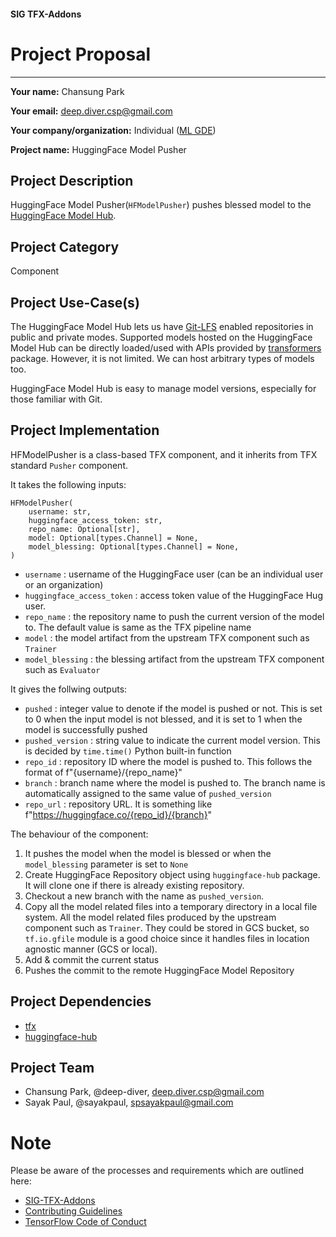 #### SIG TFX-Addons
# Project Proposal

---

**Your name:** Chansung Park

**Your email:** deep.diver.csp@gmail.com

**Your company/organization:** Individual ([ML GDE](https://developers.google.com/community/experts/directory/profile/profile-chansung-park))

**Project name:** HuggingFace Model Pusher

## Project Description
HuggingFace Model Pusher(`HFModelPusher`) pushes blessed model to the [HuggingFace Model Hub](https://huggingface.co/models).

## Project Category
Component

## Project Use-Case(s)
The HuggingFace Model Hub lets us have [Git-LFS](https://git-lfs.github.com) enabled repositories in public and private modes. Supported models hosted on the HuggingFace Model Hub can be directly loaded/used with APIs provided by [transformers](https://huggingface.co/docs/transformers/index) package. However, it is not limited. We can host arbitrary types of models too. 

HuggingFace Model Hub is easy to manage model versions, especially for those familiar with Git.

## Project Implementation
HFModelPusher is a class-based TFX component, and it inherits from TFX standard `Pusher` component.

It takes the following inputs:
```
HFModelPusher(
    username: str,
    huggingface_access_token: str,
    repo_name: Optional[str],    
    model: Optional[types.Channel] = None,
    model_blessing: Optional[types.Channel] = None,    
)
```
- `username` : username of the HuggingFace user (can be an individual user or an organization)
- `huggingface_access_token` : access token value of the HuggingFace Hug user. 
- `repo_name` : the repository name to push the current version of the model to. The default value is same as the TFX pipeline name
- `model` : the model artifact from the upstream TFX component such as `Trainer`
- `model_blessing` : the blessing artifact from the upstream TFX component such as `Evaluator`

It gives the follwing outputs:
- `pushed` : integer value to denote if the model is pushed or not. This is set to 0 when the input model is not blessed, and it is set to 1 when the model is successfully pushed
- `pushed_version` : string value to indicate the current model version. This is decided by `time.time()` Python built-in function
- `repo_id` : repository ID where the model is pushed to. This follows the format of f"{username}/{repo_name}"
- `branch` : branch name where the model is pushed to. The branch name is automatically assigned to the same value of  `pushed_version`
- `repo_url` : repository URL. It is something like f"https://huggingface.co/{repo_id}/{branch}"

The behaviour of the component:
1. It pushes the model when the model is blessed or when the `model_blessing` parameter is set to `None`
2. Create HuggingFace Repository object using `huggingface-hub` package. It will clone one if there is already existing repository.
3. Checkout a new branch with the name as `pushed_version`.
4. Copy all the model related files into a temporary directory in a local file system. All the model related files produced by the upstream component such as `Trainer`. They could be stored in GCS bucket, so `tf.io.gfile` module is a good choice since it handles files in location agnostic manner (GCS or local). 
5. Add & commit the current status
6. Pushes the commit to the remote HuggingFace Model Repository


## Project Dependencies
- [tfx](https://pypi.org/project/tfx/)
- [huggingface-hub](https://pypi.org/project/huggingface-hub/)

## Project Team
- Chansung Park, @deep-diver, deep.diver.csp@gmail.com
- Sayak Paul, @sayakpaul, spsayakpaul@gmail.com

# Note
Please be aware of the processes and requirements which are outlined here:

* [SIG-TFX-Addons](https://github.com/tensorflow/tfx-addons)
* [Contributing Guidelines](https://github.com/tensorflow/tfx-addons/blob/main/CONTRIBUTING.md)
* [TensorFlow Code of Conduct](https://github.com/tensorflow/tfx-addons/blob/main/CODE_OF_CONDUCT.md)